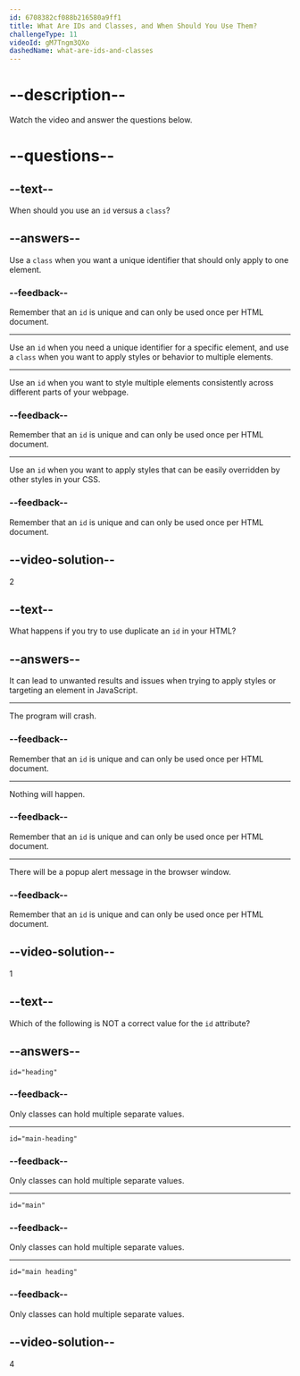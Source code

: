 ```yaml
---
id: 6708382cf088b216580a9ff1
title: What Are IDs and Classes, and When Should You Use Them?
challengeType: 11
videoId: gM7Tngm3QXo
dashedName: what-are-ids-and-classes
---
```


# --description--

Watch the video and answer the questions below.

# --questions--

## --text--

When should you use an `id` versus a `class`?

## --answers--

Use a `class` when you want a unique identifier that should only apply to one element.

### --feedback--

Remember that an `id` is unique and can only be used once per HTML document.

---

Use an `id` when you need a unique identifier for a specific element, and use a `class` when you want to apply styles or behavior to multiple elements.

---

Use an `id` when you want to style multiple elements consistently across different parts of your webpage.

### --feedback--

Remember that an `id` is unique and can only be used once per HTML document.

---

Use an `id` when you want to apply styles that can be easily overridden by other styles in your CSS.

### --feedback--

Remember that an `id` is unique and can only be used once per HTML document.

## --video-solution--

2

## --text--

What happens if you try to use duplicate an `id` in your HTML?

## --answers--

It can lead to unwanted results and issues when trying to apply styles or targeting an element in JavaScript.

---

The program will crash.

### --feedback--

Remember that an `id` is unique and can only be used once per HTML document.

---

Nothing will happen.

### --feedback--

Remember that an `id` is unique and can only be used once per HTML document.

---

There will be a popup alert message in the browser window.

### --feedback--

Remember that an `id` is unique and can only be used once per HTML document.

## --video-solution--

1

## --text--

Which of the following is NOT a correct value for the `id` attribute?

## --answers--

`id="heading"`

### --feedback--

Only classes can hold multiple separate values. 

---

`id="main-heading"`

### --feedback--

Only classes can hold multiple separate values. 

---

`id="main"`

### --feedback--

Only classes can hold multiple separate values. 

---

`id="main heading"`

### --feedback--

Only classes can hold multiple separate values.

## --video-solution--

4
